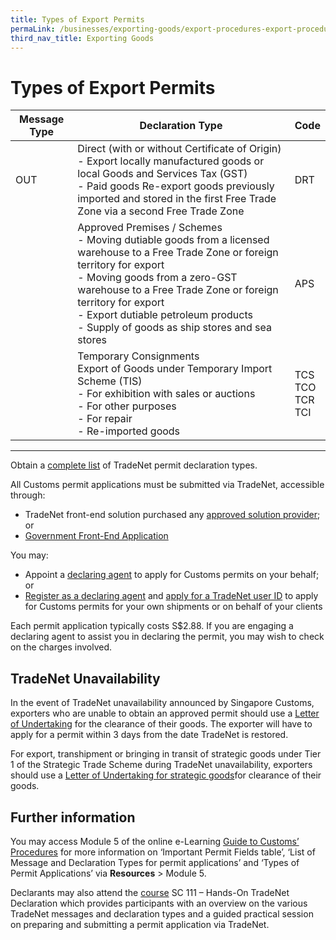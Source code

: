 ```yaml
---
title: Types of Export Permits
permaLink: /businesses/exporting-goods/export-procedures-export-procedures-exporting-hand-carried-commercial-goods
third_nav_title: Exporting Goods
---
```


# Types of Export Permits

| Message Type | Declaration Type  | Code    |
|--------------|-------------|-----------------|
| OUT          | Direct \(with or without Certificate of Origin\)  <br>- Export locally manufactured goods or local Goods and Services Tax \(GST\)<br>- Paid goods Re\-export goods previously imported and stored in the first Free Trade Zone via a second Free Trade Zone      | DRT  |
|              | Approved Premises / Schemes<br>- Moving dutiable goods from a licensed warehouse to a Free Trade Zone or foreign territory for export <br>- Moving goods from a zero\-GST warehouse to a Free Trade Zone or foreign territory for export <br>- Export dutiable petroleum products <br>- Supply of goods as ship stores and sea stores | APS    |
|              | Temporary Consignments <br>Export of Goods under Temporary Import Scheme \(TIS\)<br>- For exhibition with sales or auctions <br>- For other purposes <br>- For repair <br>- Re-imported goods      | TCS<br>TCO<br> TCR<br> TCI |


***
Obtain a  [complete list](https://www.customs.gov.sg/-/media/cus/files/business/exporting-goods/export-procedures/types-of-export-permits/complete-list-trade-net.pdf?la=en&hash=08945BF321E12490300AE58D4670D2B667532225)  of TradeNet permit declaration types.

All Customs permit applications must be submitted via TradeNet, accessible through:

-   TradeNet front-end solution purchased any  [approved solution provider](https://singapore-customs-staging.netlify.app/about-us/07a2-tradenet-solution-providers); or
-   [Government Front-End Application](https://www.tradenet.gov.sg/tradenet/login.portal)

You may:

-   Appoint a  [declaring agent](https://www.customs.gov.sg/businesses/resources/directories-of-service-providers/list-of-local-forwarding-agents)  to apply for Customs permits on your behalf; or
-   [Register as a declaring agent](https://www.customs.gov.sg/businesses/registering-to-trade/registration-procedures/register-as-declaring-agent-or-declarant)  and  [apply for a TradeNet user ID](https://www.customs.gov.sg/about-us/national-single-window/tradenet/what-you-need-to-know-about-tradenet) to apply for Customs permits for your own shipments or on behalf of your clients

Each permit application typically costs S$2.88. If you are engaging a declaring agent to assist you in declaring the permit, you may wish to check on the charges involved.

## TradeNet Unavailability

In the event of TradeNet unavailability announced by Singapore Customs, exporters who are unable to obtain an approved permit should use a  [Letter of Undertaking](https://www.customs.gov.sg/-/media/cus/files/business/exporting-goods/export-procedures/types-of-export-permits/lou-template-for-tn-unavailability-6aug15.docx?la=en&hash=56CB9E019226AF1781003EC1CD851A715BA14422)  for the clearance of their goods. The exporter will have to apply for a permit within 3 days from the date TradeNet is restored.

For export, transhipment or bringing in transit of strategic goods under Tier 1 of the Strategic Trade Scheme during TradeNet unavailability, exporters should use a  [Letter of Undertaking for strategic goods](https://www.customs.gov.sg/-/media/cus/files/business/exporting-goods/export-procedures/types-of-export-permits/lou-for-strategic-goods.docx?la=en&hash=B8C2C374184D53B92789C1A006ECB340414C031F)for clearance of their goods.

## Further information

You may access Module 5 of the online e-Learning [Guide to Customs’ Procedures](https://www.customs.gov.sg/-/media/cus/files/e-learning/main.html) for more information on ‘Important Permit Fields table’, ‘List of Message and Declaration Types for permit applications’ and ‘Types of Permit Applications’ via **Resources** > Module 5.

Declarants may also attend the [course](https://www.customs.gov.sg/businesses/resources/courses-and-events) SC 111 – Hands-On TradeNet Declaration which provides participants with an overview on the various TradeNet messages and declaration types and a guided practical session on preparing and submitting a permit application via TradeNet.
